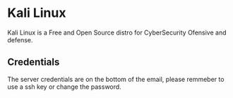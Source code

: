 # Kali Linux

Kali Linux is a Free and Open Source distro for CyberSecurity Ofensive and defense.

## Credentials

The server credentials are on the bottom of the email, 
please remmeber to use a ssh key or change the password.

